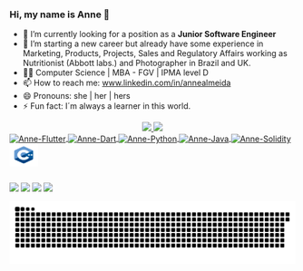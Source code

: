 ### Hi, my name is Anne 👋

<!--
**AnneAlmd/AnneAlmd** is a ✨ _special_ ✨ repository because its `README.md` (this file) appears on your GitHub profile.

Here are some ideas to get you started:
- 👯 I’m looking to collaborate on ...
- 🤔 I’m looking for help with ...
- 💬 Ask me about ...

 <a href="https://www.youtube.com/channel/UC_-uuuZbY0AAt9CViNzvc-Q" target="_blank"><img src="https://img.shields.io/badge/YouTube-FF0000?style=for-the-badge&logo=youtube&logoColor=white" target="_blank"></a>

 src="https://media.discordapp.net/attachments/639956127056134178/890373478988013628/Publicacoes_Instagram_1_1.png?width=676&height=676">

-->
- 🔭 I’m currently looking for a position as a **Junior Software Engineer** 
- 🌱 I’m starting a new career but already have some experience in Marketing, Products, Projects, Sales and Regulatory Affairs working as Nutritionist (Abbott labs.) and Photographer in Brazil and UK.
- 👨‍🎓 Computer Science | MBA - FGV | IPMA level D
- 📫 How to reach me: www.linkedin.com/in/annealmeida
- 😄 Pronouns: she | her | hers
- ⚡ Fun fact: I´m always a learner in this world.

<div align="center">
  <a href="https://github.com/annealmd">
  <img height="180em" src="https://github-readme-stats.vercel.app/api?username=annealmd&show_icons=true&theme=dracula&include_all_commits=true&count_private=true"/>
  <img height="180em" src="https://github-readme-stats.vercel.app/api/top-langs/?username=annealmd&layout=compact&langs_count=7&theme=dracula"/>
</div>
   
  <div>
  <img align="center" alt="Anne-Flutter" height="40" width="70" src="https://www.vectorlogo.zone/logos/flutterio/flutterio-ar21.svg"> 
  <img align="center" alt="Anne-Dart" height="40" width="70" src="https://www.vectorlogo.zone/logos/dartlang/dartlang-ar21.svg"> 
  <img align="center" alt="Anne-Python" height="40" width="70" src="https://www.vectorlogo.zone/logos/python/python-ar21.svg">
  <img align="center" alt="Anne-Java" height="35" width="60" src="https://www.vectorlogo.zone/logos/java/java-ar21.svg"> 
   <img align="center" alt="Anne-Solidity" height="40" width="65" src="https://moralis.io/wp-content/uploads/2021/06/Blog-Solidity-Logo.png">
   <img align="center" alt="Anne-Cplus" height="40" width="50" src="https://github.com/edent/SuperTinyIcons/blob/master/images/svg/cplusplus.svg">

  </div>
  
   ##
 
<div> 
 
  <a href="https://instagram.com/anne_london" target="_blank"><img src="https://img.shields.io/badge/-Instagram-%23E4405F?style=for-the-badge&logo=instagram&logoColor=white" target="_blank"></a>
 <a href="https://discord.gg/ET_Ninja" target="_blank"><img src="https://img.shields.io/badge/Discord-7289DA?style=for-the-badge&logo=discord&logoColor=white" target="_blank"></a> 
  <a href = "mailto:annealmd@gmail.com"><img src="https://img.shields.io/badge/-Gmail-%23333?style=for-the-badge&logo=gmail&logoColor=white" target="_blank"></a>
  <a href="https://www.linkedin.com/in/annealmdeida-45875016a" target="_blank"><img src="https://img.shields.io/badge/-LinkedIn-%230077B5?style=for-the-badge&logo=linkedin&logoColor=white" target="_blank"></a> 
 
  ![Snake animation](https://github.com/AnneAlmd/AnneAlmd/blob/output/github-contribution-grid-snake.svg)
 
</div>


